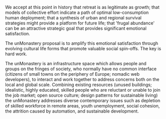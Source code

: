 We accept at this point in history that retreat is as legitimate as growth; that models of collective effort indicate a path of optimal low-consumption human deployment; that a synthesis of urban and regional survival strategies might provide a platform for future life; that 'frugal abundance' can be an attractive strategic goal that provides significant emotional satisfaction.

The unMonastery proposal is to amplify this emotional satisfaction through evolving cultural life forms that promote valuable social spin-offs.  The key is hard work.

The unMonastery is an infrastructure space which allows people and groups on the fringes of society, who normally have no common interface (citizens of small towns on the periphery of Europe; nomadic web developers), to interact and work together to address concerns both on the local and global scale. Combining existing resources (unused buildings; idealistic, highly educated, skilled people who are reluctant or unable to join the job market; open source culture; design patterns for sustainable living) the unMonastery addresses diverse contemporary issues such as depletion of skilled workforce in remote areas, youth unemployment, social cohesion, the attrition caused by automation, and sustainable development.